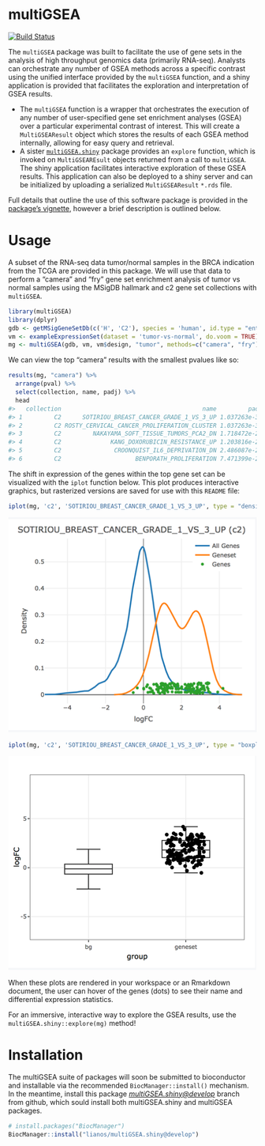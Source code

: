 
<!-- README.md is generated from README.Rmd. Please edit that file -->

# multiGSEA

[![Build
Status](https://travis-ci.org/lianos/multiGSEA.svg?branch=develop)](https://travis-ci.org/lianos/multiGSEA)

<!--
[![Coverage status](https://codecov.io/gh/lianos/multiGSEA/branch/master/graph/badge.svg)](https://codecov.io/github/lianos/multiGSEA?branch=master)
-->

The `multiGSEA` package was built to facilitate the use of gene sets in
the analysis of high throughput genomics data (primarily RNA-seq).
Analysts can orchestrate any number of GSEA methods across a specific
contrast using the unified interface provided by the `multiGSEA`
function, and a shiny application is provided that facilitates the
exploration and interpretation of GSEA results.

  - The `multiGSEA` function is a wrapper that orchestrates the
    execution of any number of user-specified gene set enrichment
    analyses (GSEA) over a particular experimental contrast of interest.
    This will create a `MultiGSEAResult` object which stores the results
    of each GSEA method internally, allowing for easy query and
    retrieval.
  - A sister
    [`multiGSEA.shiny`](https://github.com/lianos/multiGSEA.shiny)
    package provides an `explore` function, which is invoked on
    `MultiGSEAREsult` objects returned from a call to `multiGSEA`. The
    shiny application facilitates interactive exploration of these GSEA
    results. This application can also be deployed to a shiny server and
    can be initialized by uploading a serialized `MultiGSEAResult`
    `*.rds` file.

Full details that outline the use of this software package is provided
in the [package’s
vignette](https://lianos.github.io/multiGSEA/articles/multiGSEA.html),
however a brief description is outlined below.

# Usage

A subset of the RNA-seq data tumor/normal samples in the BRCA indication
from the TCGA are provided in this package. We will use that data to
perform a “camera” and “fry” gene set enrichment analysis of tumor vs
normal samples using the MSigDB hallmark and c2 gene set collections
with `multiGSEA`.

``` r
library(multiGSEA)
library(dplyr)
gdb <- getMSigGeneSetDb(c('H', 'C2'), species = 'human', id.type = "entrez")
vm <- exampleExpressionSet(dataset = 'tumor-vs-normal', do.voom = TRUE)
mg <- multiGSEA(gdb, vm, vm$design, "tumor", methods=c("camera", "fry"))
```

We can view the top “camera” results with the smallest pvalues like so:

``` r
results(mg, "camera") %>% 
  arrange(pval) %>% 
  select(collection, name, padj) %>% 
  head
#>   collection                                        name         padj
#> 1         C2      SOTIRIOU_BREAST_CANCER_GRADE_1_VS_3_UP 1.037263e-36
#> 2         C2 ROSTY_CERVICAL_CANCER_PROLIFERATION_CLUSTER 1.037263e-36
#> 3         C2         NAKAYAMA_SOFT_TISSUE_TUMORS_PCA2_DN 1.718472e-23
#> 4         C2              KANG_DOXORUBICIN_RESISTANCE_UP 1.203816e-22
#> 5         C2               CROONQUIST_IL6_DEPRIVATION_DN 2.486087e-22
#> 6         C2                     BENPORATH_PROLIFERATION 7.471399e-22
```

The shift in expression of the genes within the top gene set can be
visualized with the `iplot` function below. This plot produces
interactive graphics, but rasterized versions are saved for use with
this `README` file:

``` r
iplot(mg, 'c2', 'SOTIRIOU_BREAST_CANCER_GRADE_1_VS_3_UP', type = "density")
```

<img src="man/figures/README_iplot_density.png" />

``` r
iplot(mg, 'c2', 'SOTIRIOU_BREAST_CANCER_GRADE_1_VS_3_UP', type = "boxplot")
```

<img src="man/figures/README_iplot_boxplot.png" />

When these plots are rendered in your workspace or an Rmarkdown
document, the user can hover of the genes (dots) to see their name and
differential expression statistics.

For an immersive, interactive way to explore the GSEA results, use the
`multiGSEA.shiny::explore(mg)` method\!

# Installation

The multiGSEA suite of packages will soon be submitted to bioconductor
and installable via the recommended `BiocManager::install()` mechanism.
In the meantime, install this package *<multiGSEA.shiny@develop>* branch
from github, which sould install both multiGSEA.shiny and multiGSEA
packages.

``` r
# install.packages("BiocManager")
BiocManager::install("lianos/multiGSEA.shiny@develop")
```
